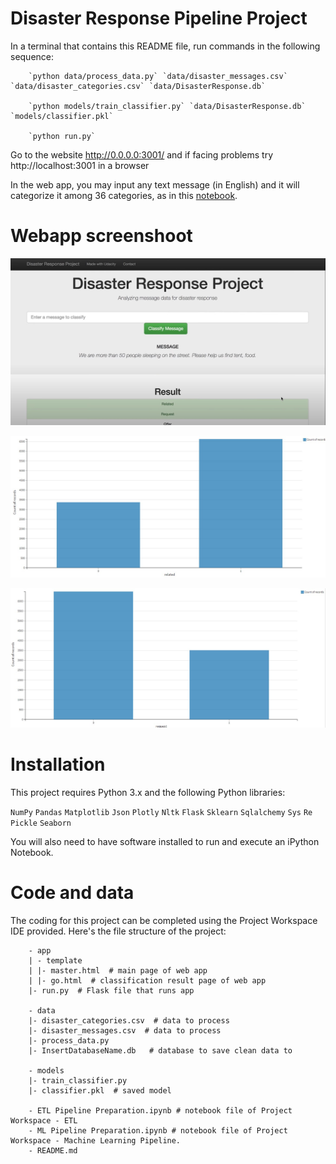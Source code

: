 # Disaster Response Pipeline Project
In a terminal that contains this README file, run commands in the following sequence:

        `python data/process_data.py` `data/disaster_messages.csv` `data/disaster_categories.csv` `data/DisasterResponse.db`
    
        `python models/train_classifier.py` `data/DisasterResponse.db` `models/classifier.pkl`

        `python run.py`

Go to the website http://0.0.0.0:3001/ and if facing problems try http://localhost:3001 in a browser

In the web app, you may input any text message (in English) and it will categorize it among 36 categories, as in this [notebook](https://github.com/Nhan121/Udacity_project2_disaster_response/blob/main/ML%20Pipeline%20Preparation.ipynb).

# Webapp screenshoot
![alt text](https://github.com/Nhan121/Udacity_project2_disaster_response/blob/main/Fig_1_1.jpg)

![alt text](https://github.com/Nhan121/Udacity_project2_disaster_response/blob/main/Fig_1_2.jpg)

![alt text](https://github.com/Nhan121/Udacity_project2_disaster_response/blob/main/Fig_1_3.jpg)

# Installation
This project requires Python 3.x and the following Python libraries:

`NumPy`
`Pandas`
`Matplotlib`
`Json`
`Plotly`
`Nltk`
`Flask`
`Sklearn`
`Sqlalchemy`
`Sys`
`Re`
`Pickle`
`Seaborn`

You will also need to have software installed to run and execute an iPython Notebook.


# Code and data
The coding for this project can be completed using the Project Workspace IDE provided. Here's the file structure of the project:

        - app
        | - template
        | |- master.html  # main page of web app
        | |- go.html  # classification result page of web app
        |- run.py  # Flask file that runs app

        - data
        |- disaster_categories.csv  # data to process 
        |- disaster_messages.csv  # data to process
        |- process_data.py
        |- InsertDatabaseName.db   # database to save clean data to

        - models
        |- train_classifier.py
        |- classifier.pkl  # saved model 

        - ETL Pipeline Preparation.ipynb # notebook file of Project Workspace - ETL
        - ML Pipeline Preparation.ipynb # notebook file of Project Workspace - Machine Learning Pipeline.
        - README.md
